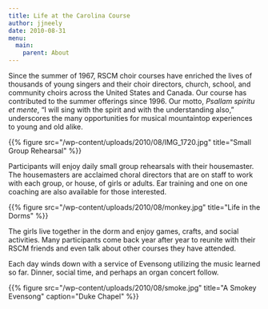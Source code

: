 ```yaml
---
title: Life at the Carolina Course
author: jjneely
date: 2010-08-31
menu:
  main:
    parent: About
---
```

Since the summer of 1967, RSCM choir courses have enriched the lives of
thousands of young singers and their choir directors, church, school, and
community choirs across the United States and Canada. Our course has
contributed to the summer offerings since 1996. Our motto, *Psallam spiritu et
mente*, &#8220;I will sing with the spirit and with the understanding
also,&#8221; underscores the many opportunities for musical mountaintop
experiences to young and old alike.

{{% figure src="/wp-content/uploads/2010/08/IMG_1720.jpg"  title="Small Group Rehearsal" %}}

Participants will enjoy daily small group rehearsals with their housemaster.
The housemasters are acclaimed choral directors that are on staff to work with
each group, or house, of girls or adults. Ear training and one on one coaching
are also available for those interested.

{{% figure src="/wp-content/uploads/2010/08/monkey.jpg" title="Life in the Dorms" %}}

The girls live together in the dorm and enjoy games, crafts, and social
activities. Many participants come back year after year to reunite with their
RSCM friends and even talk about other courses they have attended.

Each day winds down with a service of Evensong utilizing the music learned so
far. Dinner, social time, and perhaps an organ concert follow.

{{% figure src="/wp-content/uploads/2010/08/smoke.jpg" title="A Smokey Evensong" caption="Duke Chapel" %}}

